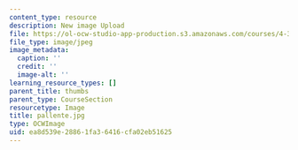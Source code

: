 ```yaml
---
content_type: resource
description: New image Upload
file: https://ol-ocw-studio-app-production.s3.amazonaws.com/courses/4-301-introduction-to-the-visual-arts-spring-2007/ea8d539e28861fa36416cfa02eb51625_pallente.jpg
file_type: image/jpeg
image_metadata:
  caption: ''
  credit: ''
  image-alt: ''
learning_resource_types: []
parent_title: thumbs
parent_type: CourseSection
resourcetype: Image
title: pallente.jpg
type: OCWImage
uid: ea8d539e-2886-1fa3-6416-cfa02eb51625
---
```

